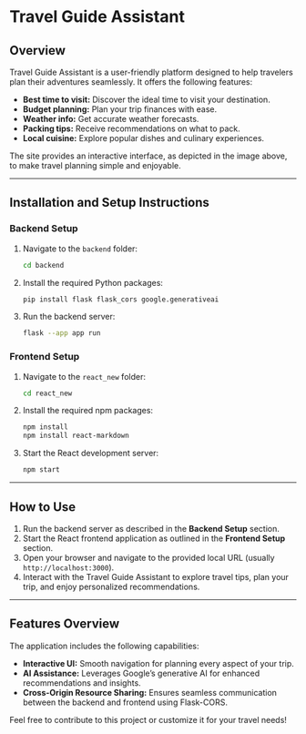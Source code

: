 # Travel Guide Assistant

## Overview
Travel Guide Assistant is a user-friendly platform designed to help travelers plan their adventures seamlessly. It offers the following features:
- **Best time to visit:** Discover the ideal time to visit your destination.
- **Budget planning:** Plan your trip finances with ease.
- **Weather info:** Get accurate weather forecasts.
- **Packing tips:** Receive recommendations on what to pack.
- **Local cuisine:** Explore popular dishes and culinary experiences.

The site provides an interactive interface, as depicted in the image above, to make travel planning simple and enjoyable.

---

## Installation and Setup Instructions

### Backend Setup
1. Navigate to the `backend` folder:
   ```bash
   cd backend
   ```
2. Install the required Python packages:
   ```bash
   pip install flask flask_cors google.generativeai
   ```
3. Run the backend server:
   ```bash
   flask --app app run
   ```

### Frontend Setup
1. Navigate to the `react_new` folder:
   ```bash
   cd react_new
   ```
2. Install the required npm packages:
   ```bash
   npm install
   npm install react-markdown
   ```
3. Start the React development server:
   ```bash
   npm start
   ```

---

## How to Use
1. Run the backend server as described in the **Backend Setup** section.
2. Start the React frontend application as outlined in the **Frontend Setup** section.
3. Open your browser and navigate to the provided local URL (usually `http://localhost:3000`).
4. Interact with the Travel Guide Assistant to explore travel tips, plan your trip, and enjoy personalized recommendations.

---

## Features Overview
The application includes the following capabilities:
- **Interactive UI:** Smooth navigation for planning every aspect of your trip.
- **AI Assistance:** Leverages Google’s generative AI for enhanced recommendations and insights.
- **Cross-Origin Resource Sharing:** Ensures seamless communication between the backend and frontend using Flask-CORS.

Feel free to contribute to this project or customize it for your travel needs!
